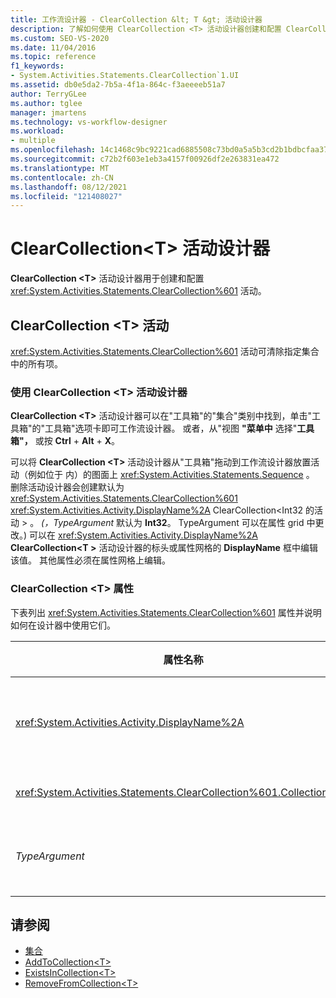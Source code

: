 ```yaml
---
title: 工作流设计器 - ClearCollection &lt; T &gt; 活动设计器
description: 了解如何使用 ClearCollection <T> 活动设计器创建和配置 ClearCollection <T> 活动。
ms.custom: SEO-VS-2020
ms.date: 11/04/2016
ms.topic: reference
f1_keywords:
- System.Activities.Statements.ClearCollection`1.UI
ms.assetid: db0e5da2-7b5a-4f1a-864c-f3aeeeeb51a7
author: TerryGLee
ms.author: tglee
manager: jmartens
ms.technology: vs-workflow-designer
ms.workload:
- multiple
ms.openlocfilehash: 14c1468c9bc9221cad6885508c73bd0a5a5b3cd2b1bdbcfaa37f432ecd7e9605
ms.sourcegitcommit: c72b2f603e1eb3a4157f00926df2e263831ea472
ms.translationtype: MT
ms.contentlocale: zh-CN
ms.lasthandoff: 08/12/2021
ms.locfileid: "121408027"
---
```

# <a name="clearcollectiont-activity-designer"></a>ClearCollection\<T> 活动设计器

**ClearCollection \<T>** 活动设计器用于创建和配置 <xref:System.Activities.Statements.ClearCollection%601> 活动。

## <a name="the-clearcollectiont-activity"></a>ClearCollection \<T> 活动

<xref:System.Activities.Statements.ClearCollection%601> 活动可清除指定集合中的所有项。

### <a name="using-the-clearcollectiont-activity-designer"></a>使用 ClearCollection \<T> 活动设计器

   **ClearCollection \<T>** 活动设计器可以在"工具箱"的"集合"类别中找到，单击"工具箱"的"工具箱"选项卡即可工作流设计器。 或者，从"视图 **"菜单中** 选择"**工具箱"，** 或按 **Ctrl** + **Alt** + **X**。

可以将 **ClearCollection \<T>** 活动设计器从"工具箱"拖动到工作流设计器放置活动（例如位于 内）的图面上 <xref:System.Activities.Statements.Sequence> 。 删除活动设计器会创建默认为 <xref:System.Activities.Statements.ClearCollection%601> <xref:System.Activities.Activity.DisplayName%2A> ClearCollection<Int32 的活动 \> 。 *(，TypeArgument* 默认为 **Int32**。 TypeArgument 可以在属性 grid 中更改。) 可以在 <xref:System.Activities.Activity.DisplayName%2A> **ClearCollection<T \>** 活动设计器的标头或属性网格的 **DisplayName** 框中编辑该值。 其他属性必须在属性网格上编辑。

### <a name="the-clearcollectiont-properties"></a>ClearCollection \<T> 属性

下表列出 <xref:System.Activities.Statements.ClearCollection%601> 属性并说明如何在设计器中使用它们。

|属性名称|必选|使用情况|
|-|--------------|-|
|<xref:System.Activities.Activity.DisplayName%2A>|错误|指定 <xref:System.Activities.Statements.ClearCollection%601> 活动的可选友好名称。 默认值为 ClearCollection<Int32 \> 。 虽然 <xref:System.Activities.Activity.DisplayName%2A> 值不是绝对必需的，但最好使用该属性值。|
|<xref:System.Activities.Statements.ClearCollection%601.Collection%2A>|正确|指定要清除其中项的集合。 此集合的类型为 **ICollection \<TypeArgument> 。** 若要指定集合，请在属性网格中键入 Visual Basic 表达式。|
|*TypeArgument*|正确|指定包含在 <xref:System.Collections.Generic.ICollection%601> 中的项的类型 T。 默认情况下，此 *TypeArgument* 类型设置为 **Int32**。 若要更改类型，请更改属性网格中组合框中 *TypeArgument* 的值。|

## <a name="see-also"></a>请参阅

- [集合](../workflow-designer/collection-activity-designers.md)
- [AddToCollection\<T>](../workflow-designer/addtocollection-t-activity-designer.md)
- [ExistsInCollection\<T>](../workflow-designer/existsincollection-t-activity-designer.md)
- [RemoveFromCollection\<T>](../workflow-designer/removefromcollection-t-activity-designer.md)